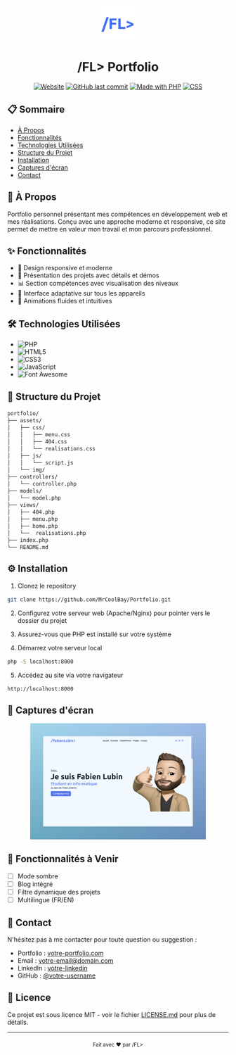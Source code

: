 <div align="center">
  <img src="assets/img/7.png" alt="Logo" width="80" height="80">
  <h1>/FL> Portfolio</h1>
  
  [![Website](https://img.shields.io/website?url=https%3A%2F%2Ffabienlubin.fr)](https://fabienlubin.fr)
  [![GitHub last commit](https://img.shields.io/github/last-commit/MrCoolBay/Portfolio)](https://github.com/MrCoolBay/Portfolio/commits/main)
  [![Made with PHP](https://img.shields.io/badge/Made%20with-PHP-777BB4.svg)](https://php.net)
  [![CSS](https://img.shields.io/badge/CSS-3-1572B6.svg)](https://www.w3.org/Style/CSS/)
</div>

## 📋 Sommaire

- [À Propos](#-à-propos)
- [Fonctionnalités](#-fonctionnalités)
- [Technologies Utilisées](#-technologies-utilisées)
- [Structure du Projet](#-structure-du-projet)
- [Installation](#-installation)
- [Captures d'écran](#-captures-décran)
- [Contact](#-contact)

## 🚀 À Propos

Portfolio personnel présentant mes compétences en développement web et mes réalisations. Conçu avec une approche moderne et responsive, ce site permet de mettre en valeur mon travail et mon parcours professionnel.

## ✨ Fonctionnalités

- 🎯 Design responsive et moderne
- 💼 Présentation des projets avec détails et démos
- 📊 Section compétences avec visualisation des niveaux
- 📱 Interface adaptative sur tous les appareils
- 🌙 Animations fluides et intuitives

## 🛠 Technologies Utilisées

- ![PHP](https://img.shields.io/badge/PHP-777BB4?style=for-the-badge&logo=php&logoColor=white)
- ![HTML5](https://img.shields.io/badge/HTML5-E34F26?style=for-the-badge&logo=html5&logoColor=white)
- ![CSS3](https://img.shields.io/badge/CSS3-1572B6?style=for-the-badge&logo=css3&logoColor=white)
- ![JavaScript](https://img.shields.io/badge/JavaScript-F7DF1E?style=for-the-badge&logo=javascript&logoColor=black)
- ![Font Awesome](https://img.shields.io/badge/Font_Awesome-339AF0?style=for-the-badge&logo=fontawesome&logoColor=white)

## 📁 Structure du Projet

```
portfolio/
├── assets/
│   ├── css/
│   │   ├── menu.css
│   │   ├── 404.css
│   │   └── realisations.css
│   ├── js/
│   │   └── script.js
│   └── img/
├── controllers/
│   └── controller.php
├── models/
│   └── model.php
├── views/
│   ├── 404.php
│   ├── menu.php
│   ├── home.php
│   └──  realisations.php
├── index.php
└── README.md
```

## ⚙️ Installation

1. Clonez le repository

```bash
git clone https://github.com/MrCoolBay/Portfolio.git
```

2. Configurez votre serveur web (Apache/Nginx) pour pointer vers le dossier du projet

3. Assurez-vous que PHP est installé sur votre système

4. Démarrez votre serveur local

```bash
php -S localhost:8000
```

5. Accédez au site via votre navigateur

```
http://localhost:8000
```

## 📸 Captures d'écran

<div align="center">
  <img src="assets/img/portfolio.png" alt="Page d'accueil" width="400">
</div>

## 🌟 Fonctionnalités à Venir

- [ ] Mode sombre
- [ ] Blog intégré
- [ ] Filtre dynamique des projets
- [ ] Multilingue (FR/EN)

## 📧 Contact

N'hésitez pas à me contacter pour toute question ou suggestion :

- Portfolio : [votre-portfolio.com](https://fabienlubin.fr)
- Email : [votre-email@domain.com](mailto:contact@fabienlubin.fr)
- LinkedIn : [votre-linkedin](https://www.linkedin.com/in/fabien-lubin-695344291/)
- GitHub : [@votre-username](https://github.com/MrCoolBay)

## 📄 Licence

Ce projet est sous licence MIT - voir le fichier [LICENSE.md](LICENSE.md) pour plus de détails.

---

<div align="center">
  <sub>Fait avec ❤️ par /FL></sub>
</div>
